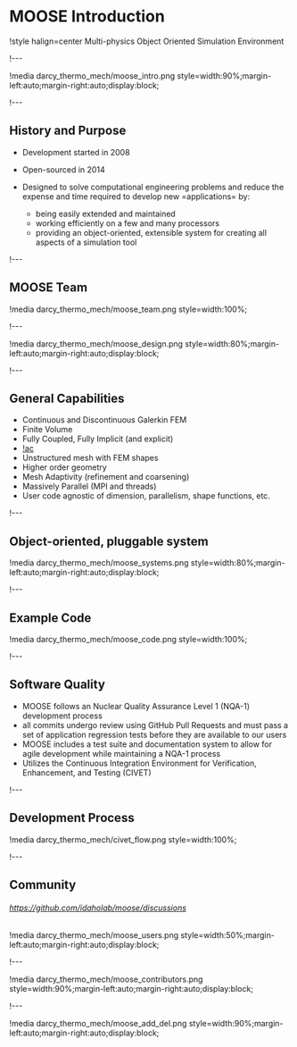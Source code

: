# MOOSE Introduction

!style halign=center
Multi-physics Object Oriented Simulation Environment

!---

!media darcy_thermo_mech/moose_intro.png style=width:90%;margin-left:auto;margin-right:auto;display:block;

!---

## History and Purpose

- Development started in 2008

- Open-sourced in 2014

- Designed to solve computational engineering problems and
  reduce the expense and time required to develop new =applications= by:

  - being easily extended and maintained
  - working efficiently on a few and many processors
  - providing an object-oriented, extensible system for creating all aspects of a simulation tool

!---

## MOOSE Team

!media darcy_thermo_mech/moose_team.png style=width:100%;

!---

!media darcy_thermo_mech/moose_design.png style=width:80%;margin-left:auto;margin-right:auto;display:block;

!---

## General Capabilities

- Continuous and Discontinuous Galerkin FEM
- Finite Volume
- Fully Coupled, Fully Implicit (and explicit)
- [!ac](AD)
- Unstructured mesh with FEM shapes
- Higher order geometry
- Mesh Adaptivity (refinement and coarsening)
- Massively Parallel (MPI and threads)
- User code agnostic of dimension, parallelism, shape functions, etc.

!---

## Object-oriented, pluggable system

!media darcy_thermo_mech/moose_systems.png style=width:80%;margin-left:auto;margin-right:auto;display:block;

!---

## Example Code

!media darcy_thermo_mech/moose_code.png style=width:100%;

!---

## Software Quality

- MOOSE follows an Nuclear Quality Assurance Level 1 (NQA-1) development process
- all commits undergo review using GitHub Pull Requests and must pass a set of application
  regression tests before they are available to our users
- MOOSE includes a test suite and documentation system to allow for agile development while
  maintaining a NQA-1 process
- Utilizes the Continuous Integration Environment for Verification, Enhancement, and Testing (CIVET)

!---

## Development Process

!media darcy_thermo_mech/civet_flow.png style=width:100%;

!---

## Community

###### https://github.com/idaholab/moose/discussions

!media darcy_thermo_mech/moose_users.png style=width:50%;margin-left:auto;margin-right:auto;display:block;

!---

!media darcy_thermo_mech/moose_contributors.png style=width:90%;margin-left:auto;margin-right:auto;display:block;

!---

!media darcy_thermo_mech/moose_add_del.png style=width:90%;margin-left:auto;margin-right:auto;display:block;
